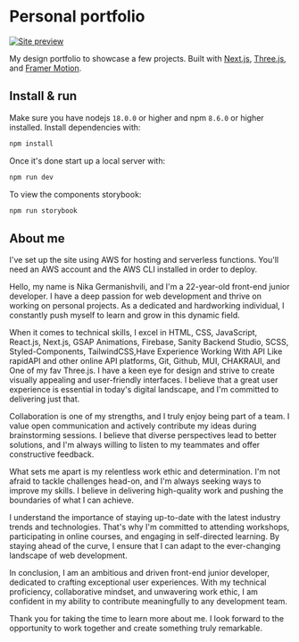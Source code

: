 # Personal portfolio

[![Site preview](/public/site-preview.png)](https://hamishw.com)

My design portfolio to showcase a few projects. Built with [Next.js](https://nextjs.org/), [Three.js](https://threejs.org/), and [Framer Motion](https://www.framer.com/motion/).

## Install & run

Make sure you have nodejs `18.0.0` or higher and npm `8.6.0` or higher installed. Install dependencies with:

```bash
npm install
```
<!-- // -->
Once it's done start up a local server with:

```bash
npm run dev
```

To view the components storybook:

```bash
npm run storybook
```

## About me

I've set up the site using AWS for hosting and serverless functions. You'll need an AWS account and the AWS CLI installed in order to deploy.

Hello, my name is Nika Germanishvili, and I'm a 22-year-old front-end junior developer. I have a deep passion for web development and thrive on working on personal projects. As a dedicated and hardworking individual, I constantly push myself to learn and grow in this dynamic field.

When it comes to technical skills, I excel in HTML, CSS, JavaScript, React.js, Next.js, GSAP Animations, Firebase, Sanity Backend Studio, SCSS, Styled-Components, TailwindCSS,Have Experience Working With API Like rapidAPI and other online API platforms, Git, Github, MUI, CHAKRAUI, and One of my fav Three.js.  I have a keen eye for design and strive to create visually appealing and user-friendly interfaces. I believe that a great user experience is essential in today's digital landscape, and I'm committed to delivering just that.

Collaboration is one of my strengths, and I truly enjoy being part of a team. I value open communication and actively contribute my ideas during brainstorming sessions. I believe that diverse perspectives lead to better solutions, and I'm always willing to listen to my teammates and offer constructive feedback.

What sets me apart is my relentless work ethic and determination. I'm not afraid to tackle challenges head-on, and I'm always seeking ways to improve my skills. I believe in delivering high-quality work and pushing the boundaries of what I can achieve.

I understand the importance of staying up-to-date with the latest industry trends and technologies. That's why I'm committed to attending workshops, participating in online courses, and engaging in self-directed learning. By staying ahead of the curve, I ensure that I can adapt to the ever-changing landscape of web development.

In conclusion, I am an ambitious and driven front-end junior developer, dedicated to crafting exceptional user experiences. With my technical proficiency, collaborative mindset, and unwavering work ethic, I am confident in my ability to contribute meaningfully to any development team.

Thank you for taking the time to learn more about me. I look forward to the opportunity to work together and create something truly remarkable.


<!-- <details>
  <summary>How do I get the contact form to work?</summary>
  
  It's set up using a serverless function with AWS Lambda. You'll need to set up an AWS account and deploy the function. [Refer to this issue for more details](https://github.com/HamishMW/portfolio/issues/21#issuecomment-958727113).
</details> -->

